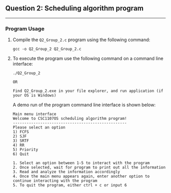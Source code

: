 ## Question 2: Scheduling algorithm program
---
### Program Usage
1. Compile the `Q2_Group_2.c` program using the following command:
    ```
    gcc -o Q2_Group_2 Q2_Group_2.c
    ```
2. To execute the program use the following command on a command line interface:
    ```
    ./Q2_Group_2

    OR

    Find Q2_Group_2.exe in your file explorer, and run application (if your OS is Windows)

    ```

    A demo run of the program command line interface is shown below:

    ```
    Main menu interface
    Welcome to CSC1107OS scheduling algorithm program!
    --------------------------------------------------
    Please select an option
    1) FCFS
    2) SJF
    3) SRTF
    4) RR
    5) Priority
    6) Quit

    1. Select an option between 1-5 to interact with the program
    2. Once selected, wait for program to print out all the information
    3. Read and analyze the information accordingly
    4. Once the main menu appears again, enter another option to continue interacting with the program
    5. To quit the program, either ctrl + c or input 6
    ```